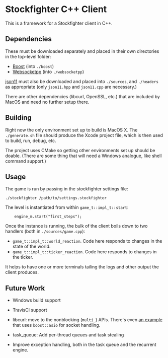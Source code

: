 # Stockfighter C++ Client

This is a framework for a Stockfighter client in C++.

## Dependencies

These must be downloaded separately and placed in their own directories in the top-level folder:

 - [Boost](http://www.boost.org/) (into `./boost`)
 - [Websocketpp](https://github.com/zaphoyd/websocketpp) (into `./websocketpp`)

[json11](https://github.com/dropbox/json11) must also be downloaded and placed into `./sources`, and `./headers` as appropriate (only `json11.hpp` and `json11.cpp` are necessary.)

There are other dependencies (libcurl, OpenSSL, etc.) that are included by MacOS and need no further setup there.

## Building

Right now the only environment set up to build is MacOS X. The `./generate.sh` file should produce the Xcode project file, which is then used to build, run, debug, etc.

The project uses CMake so getting other environments set up should be doable. (There are some thing that will need a Windows analogue, like shell command support.)

## Usage

The game is run by passing in the stockfighter settings file:

    ./stockfighter /path/to/settings.stockfighter

The level is instantiated from within `game_t::impl_t::start`:

        engine_m.start("first_steps");

Once the instance is running, the bulk of the client boils down to two handlers (both in `./sources/game.cpp`):

 - `game_t::impl_t::world_reaction`. Code here responds to changes in the state of the world.
 - `game_t::impl_t::ticker_reaction`. Code here responds to changes in the ticker.

It helps to have one or more terminals tailing the logs and other output the client produces.

## Future Work

 - Windows build support
 - TravisCI support

 - libcurl: move to the nonblocking (`multi_`) APIs. There's even [an example](http://curl.haxx.se/libcurl/c/asiohiper.html) that uses `boost::asio` for socket handling.
 - task_queue: Add per-thread queues and task stealing
 - Improve exception handling, both in the task queue and the recurrent engine.
